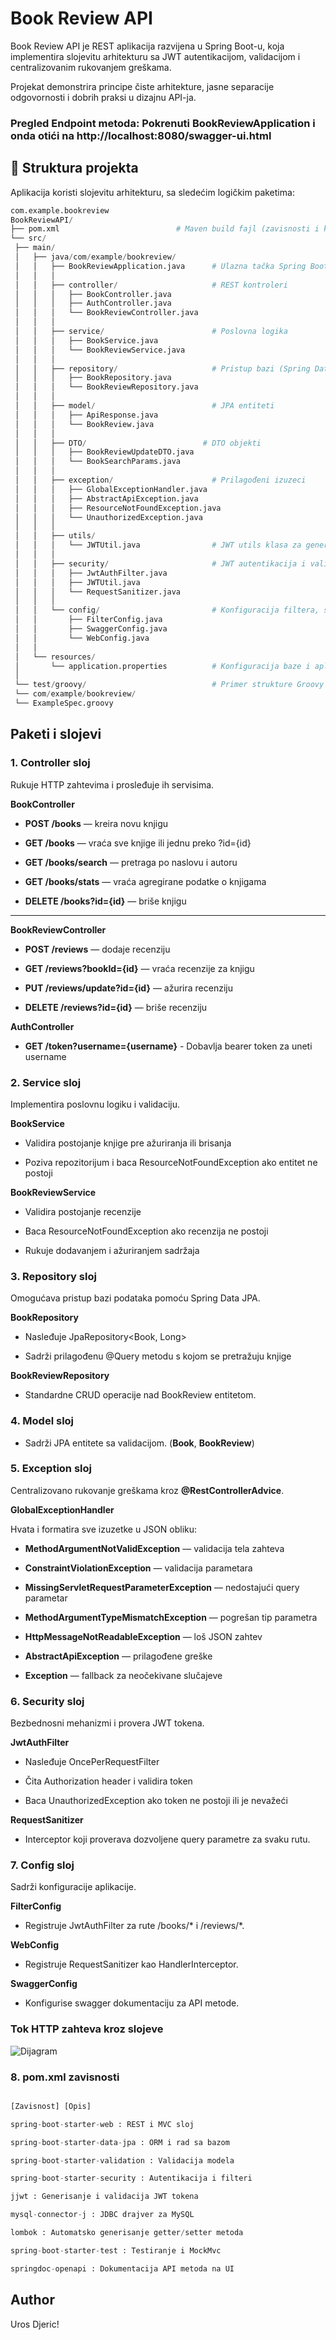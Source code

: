 
# Book Review API

  

Book Review API je REST aplikacija razvijena u Spring Boot-u, koja implementira slojevitu arhitekturu sa JWT autentikacijom, validacijom i centralizovanim rukovanjem greškama.

Projekat demonstrira principe čiste arhitekture, jasne separacije odgovornosti i dobrih praksi u dizajnu API-ja.

  

### Pregled Endpoint metoda: Pokrenuti BookReviewApplication i onda otići na http://localhost:8080/swagger-ui.html

  

## 📁 Struktura projekta

Aplikacija koristi slojevitu arhitekturu, sa sledećim logičkim paketima:

```python
com.example.bookreview
BookReviewAPI/
├── pom.xml                          # Maven build fajl (zavisnosti i konfiguracija)
└── src/
 ├── main/
 │   ├── java/com/example/bookreview/
 │   │   ├── BookReviewApplication.java      # Ulazna tačka Spring Boot aplikacije
 │   │   │
 │   │   ├── controller/                     # REST kontroleri
 │   │   │   ├── BookController.java
 │   │   │   ├── AuthController.java
 │   │   │   └── BookReviewController.java
 │   │   │
 │   │   ├── service/                        # Poslovna logika
 │   │   │   ├── BookService.java
 │   │   │   └── BookReviewService.java
 │   │   │
 │   │   ├── repository/                     # Pristup bazi (Spring Data JPA)
 │   │   │   ├── BookRepository.java
 │   │   │   └── BookReviewRepository.java
 │   │   │
 │   │   ├── model/                          # JPA entiteti
 │   │   │   ├── ApiResponse.java
 │   │   │   └── BookReview.java
 │   │   │
 │   │   ├── DTO/                          # DTO objekti
 │   │   │   ├── BookReviewUpdateDTO.java
 │   │   │   └── BookSearchParams.java
 │   │   │
 │   │   ├── exception/                      # Prilagođeni izuzeci
 │   │   │   ├── GlobalExceptionHandler.java
 │   │   │   ├── AbstractApiException.java
 │   │   │   ├── ResourceNotFoundException.java
 │   │   │   └── UnauthorizedException.java
 │   │   │
 │   │   ├── utils/ 
 │   │   │   └── JWTUtil.java                # JWT utils klasa za generisanje tokena
 │   │   │
 │   │   ├── security/                       # JWT autentikacija i validacija parametara
 │   │   │   ├── JwtAuthFilter.java
 │   │   │   ├── JWTUtil.java
 │   │   │   └── RequestSanitizer.java
 │   │   │
 │   │   └── config/                         # Konfiguracija filtera, swagger-a i interceptora
 │   │       ├── FilterConfig.java
 │   │       ├── SwaggerConfig.java
 │   │       └── WebConfig.java
 │   │
 │   └── resources/
 │       └── application.properties          # Konfiguracija baze i aplikacije
 │
 └── test/groovy/                            # Primer strukture Groovy testova
 └── com/example/bookreview/
 └── ExampleSpec.groovy
```

  
  

## Paketi i slojevi

### 1. Controller sloj

Rukuje HTTP zahtevima i prosleđuje ih servisima.
  

**BookController**

  

*  **POST /books** — kreira novu knjigu

  

*  **GET /books** — vraća sve knjige ili jednu preko ?id={id}

  

*  **GET /books/search** — pretraga po naslovu i autoru

  

*  **GET /books/stats** — vraća agregirane podatke o knjigama

  

*  **DELETE /books?id={id}** — briše knjigu

  

---

  

**BookReviewController**

  

*  **POST /reviews** — dodaje recenziju

  

*  **GET /reviews?bookId={id}** — vraća recenzije za knjigu

  

*  **PUT /reviews/update?id={id}** — ažurira recenziju

  

*  **DELETE /reviews?id={id}** — briše recenziju
 
 

**AuthController**
* **GET /token?username={username}** - Dobavlja bearer token za uneti username

  
  

### 2. Service sloj

Implementira poslovnu logiku i validaciju.

  

**BookService**

  

* Validira postojanje knjige pre ažuriranja ili brisanja

  

* Poziva repozitorijum i baca ResourceNotFoundException ako entitet ne postoji

  

**BookReviewService**

  

* Validira postojanje recenzije

  

* Baca ResourceNotFoundException ako recenzija ne postoji

  

* Rukuje dodavanjem i ažuriranjem sadržaja

  

### 3. Repository sloj

  

Omogućava pristup bazi podataka pomoću Spring Data JPA.

  

**BookRepository**

  

* Nasleđuje JpaRepository<Book,  Long>

  

* Sadrži prilagođenu @Query metodu s kojom se pretražuju knjige

  

**BookReviewRepository**

  

* Standardne CRUD operacije nad BookReview entitetom.

  

### 4. Model sloj

  

* Sadrži JPA entitete sa validacijom. (**Book**, **BookReview**)

  

### 5. Exception sloj

Centralizovano rukovanje greškama kroz **@RestControllerAdvice**.

  

**GlobalExceptionHandler**

  

Hvata i formatira sve izuzetke u JSON obliku:

  

*  **MethodArgumentNotValidException** — validacija tela zahteva

  

*  **ConstraintViolationException** — validacija parametara

  

*  **MissingServletRequestParameterException** — nedostajući query parametar

  

*  **MethodArgumentTypeMismatchException** — pogrešan tip parametra

  

*  **HttpMessageNotReadableException** — loš JSON zahtev

  

*  **AbstractApiException** — prilagođene greške

  

*  **Exception** — fallback za neočekivane slučajeve

  

### 6. Security sloj

  

Bezbednosni mehanizmi i provera JWT tokena.

  

**JwtAuthFilter**

  

* Nasleđuje OncePerRequestFilter

  

* Čita Authorization header i validira token

  

* Baca UnauthorizedException ako token ne postoji ili je nevažeći

  
  

**RequestSanitizer**

  

* Interceptor koji proverava dozvoljene query parametre za svaku rutu.

  

### 7. Config sloj

Sadrži konfiguracije aplikacije.

  

**FilterConfig**

  

* Registruje JwtAuthFilter za rute /books/* i /reviews/*.

  

**WebConfig**

  

* Registruje RequestSanitizer kao HandlerInterceptor.

**SwaggerConfig**

* Konfigurise swagger dokumentaciju za API metode.

  

### Tok HTTP zahteva kroz slojeve

![Dijagram](data/diagram.png)

  

### 8. pom.xml zavisnosti

  

```python

[Zavisnost] [Opis]

spring-boot-starter-web : REST i MVC sloj

spring-boot-starter-data-jpa : ORM i rad sa bazom

spring-boot-starter-validation : Validacija modela

spring-boot-starter-security : Autentikacija i filteri

jjwt : Generisanje i validacija JWT tokena

mysql-connector-j : JDBC drajver za MySQL

lombok : Automatsko generisanje getter/setter metoda

spring-boot-starter-test : Testiranje i MockMvc

springdoc-openapi : Dokumentacija API metoda na UI
```

  
  
  
  
  

## Author

  

Uros Djeric!